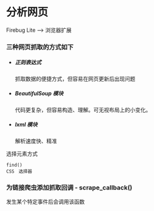 # 分析网页

Firebug Lite --> 浏览器扩展

### 三种网页抓取的方式如下

- ##### 正则表达式

    抓取数据的便捷方式，但容易在网页更新后出现问题

- ##### BeautifulSoup 模块

    代码更复杂，但容易构造、理解。可无视布局上的小变化。

- ##### lxml 模块

    解析速度快、精准

选择元素方式

    find()
    CSS　选择器

### 为链接爬虫添加抓取回调 - scrape_callback()

发生某个特定事件后会调用该函数
